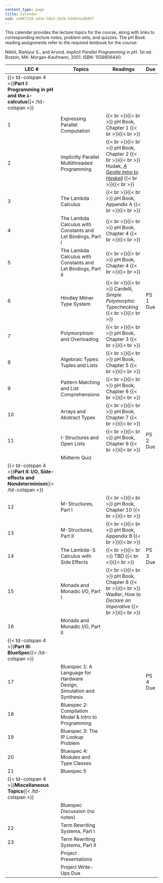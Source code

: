 ```yaml
---
content_type: page
title: Calendar
uid: c606f220-ad3e-5bb3-263b-6166d1a9b85f
---
```


This calendar provides the lecture topics for the course, along with links to corresponding lecture notes, problem sets, and quizzes. The pH Book reading assignments refer to the required textbook for the course:

Nikhil, Rishiyur S., and Arvind. _Implicit Parallel Programming in pH_. 1st ed. Boston, MA: Morgan-Kaufmann, 2001. ISBN: 1558606440.

| LEC # | Topics | Readings | Due |
| --- | --- | --- | --- |
| {{< td-colspan 4 >}}**Part I: Programming in pH and the ג-calculus**{{< /td-colspan >}} ||||
| 1 | Expressing Parallel Computation |  {{< br >}}{{< br >}} pH Book, Chapter 1 {{< br >}}{{< br >}}  | &nbsp; |
| 2 | Implicitly Parallel Multithreaded Programming |  {{< br >}}{{< br >}} pH Book, Chapter 2 {{< br >}}{{< br >}} Hudak, [_A Gentle Intro to Haskell_](http://www.haskell.org/tutorial/) {{< br >}}{{< br >}}  | &nbsp; |
| 3 | The Lambda Calculus |  {{< br >}}{{< br >}} pH Book, Appendix A {{< br >}}{{< br >}}  | &nbsp; |
| 4 | The Lambda Calculus with Constants and Let Bindings, Part I |  {{< br >}}{{< br >}} pH Book, Chapter 4 {{< br >}}{{< br >}}  | &nbsp; |
| 5 | The Lambda Calculus with Constants and Let Bindings, Part II |  {{< br >}}{{< br >}} pH Book, Chapter 4 {{< br >}}{{< br >}}  | &nbsp; |
| 6 | Hindley Milner Type System |  {{< br >}}{{< br >}} Cardelli, _Simple Polymorphic Typechecking_ {{< br >}}{{< br >}}  | PS 1 Due |
| 7 | Polymorphism and Overloading |  {{< br >}}{{< br >}} pH Book, Chapter 3 {{< br >}}{{< br >}}  | &nbsp; |
| 8 | Algebraic Types: Tuples and Lists |  {{< br >}}{{< br >}} pH Book, Chapter 5 {{< br >}}{{< br >}}  | &nbsp; |
| 9 | Pattern Matching and List Comprehensions |  {{< br >}}{{< br >}} pH Book, Chapter 6 {{< br >}}{{< br >}}  | &nbsp; |
| 10 | Arrays and Abstract Types |  {{< br >}}{{< br >}} pH Book, Chapter 7 {{< br >}}{{< br >}}  | &nbsp; |
| 11 | I-Structures and Open Lists |  {{< br >}}{{< br >}} pH Book, Chapter 9 {{< br >}}{{< br >}}  | PS 2 Due |
| &nbsp; | Midterm Quiz | &nbsp; |
| {{< td-colspan 4 >}}**Part II: I/O, Side-effects and Nondeterminism**{{< /td-colspan >}} ||||
| 12 | M-Structures, Part I |  {{< br >}}{{< br >}} pH Book, Chapter 10 {{< br >}}{{< br >}}  | &nbsp; |
| 13 | M-Structures, Part II |  {{< br >}}{{< br >}} pH Book, Appendix B {{< br >}}{{< br >}}  | &nbsp; |
| 14 | The Lambda-S Calculus with Side Effects |  {{< br >}}{{< br >}} TBD {{< br >}}{{< br >}}  | PS 3 Due |
| 15 | Monads and Monadic I/O, Part I |  {{< br >}}{{< br >}} pH Book, Chapter 8 {{< br >}}{{< br >}} Wadler, _How to Declare an Imperative_ {{< br >}}{{< br >}}  | &nbsp; |
| 16 | Monads and Monadic I/O, Part II | &nbsp; |
| {{< td-colspan 4 >}}**Part III: BlueSpec**{{< /td-colspan >}} ||||
| 17 | Bluespec 1: A Language for Hardware Design, Simulation and Synthesis | &nbsp; | PS 4 Due |
| 18 | Bluespec 2: Compilation Model & Intro to Programming | &nbsp; |
| 19 | Bluespec 3: The IP Lookup Problem | &nbsp; |
| 20 | Bluespec 4: Modules and Type Classes | &nbsp; |
| 21 | Bluespec 5 | &nbsp; |
| {{< td-colspan 4 >}}**Miscellaneous Topics**{{< /td-colspan >}} ||||
| &nbsp; | Bluespec Discussion (no notes) | &nbsp; |
| 22 | Term Rewriting Systems, Part I | &nbsp; |
| 23 | Term Rewriting Systems, Part II | &nbsp; |
| &nbsp; | Project Presentations | &nbsp; |
| &nbsp; | Project Write-Ups Due | &nbsp; |